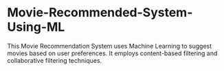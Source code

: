 # Movie-Recommended-System-Using-ML
This Movie Recommendation System uses Machine Learning to suggest movies based on user preferences. It employs content-based filtering and collaborative filtering techniques.
